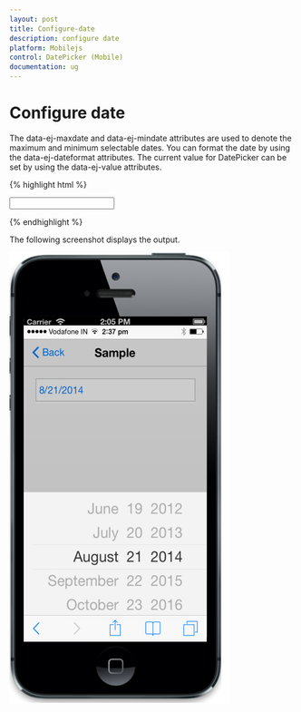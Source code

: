 ```yaml
---
layout: post
title: Configure-date
description: configure date
platform: Mobilejs
control: DatePicker (Mobile)
documentation: ug
---
```


# Configure date

The data-ej-maxdate and data-ej-mindate attributes are used to denote the maximum and minimum selectable dates. You can format the date by using the data-ej-dateformat attributes. The current value for DatePicker can be set by using the data-ej-value attributes.

{% highlight html %}

<input id="datepicker" data-role="ejmdatepicker"  data-ej-maxdate="10/10/2020" data-ej-mindate="05/05/2005" data-ej-value="08/21/2014" data-ej-dateformat="MM/dd/yyyy"/>

{% endhighlight %}

The following screenshot displays the output.

![](Configure-date_images/Configure-date_img1.png)
